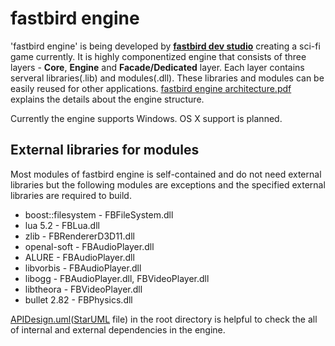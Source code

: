 # fastbird engine
'fastbird engine' is being developed by **[fastbird dev studio](http://jungwan.net)** creating a sci-fi
game currently. It is highly componentized engine that consists of
three layers - **Core**, **Engine** and **Facade/Dedicated** layer. Each layer contains serveral libraries(.lib) and modules(.dll). These libraries and modules can be easily reused for other applications. [fastbird engine architecture.pdf](http://jungwan.net/publications/fastbird_engine_architecture_en.pdf) explains the details about the engine structure.

Currently the engine supports Windows. OS X support is planned.

## External libraries for modules
Most modules of fastbird engine is self-contained and do not need external
libraries but the following modules are exceptions and the specified external 
libraries are required to build.

* boost::filesystem - FBFileSystem.dll
* lua 5.2 - FBLua.dll
* zlib - FBRendererD3D11.dll
* openal-soft - FBAudioPlayer.dll
* ALURE - FBAudioPlayer.dll
* libvorbis - FBAudioPlayer.dll
* libogg - FBAudioPlayer.dll, FBVideoPlayer.dll
* libtheora - FBVideoPlayer.dll
* bullet 2.82 - FBPhysics.dll

[APIDesign.uml](http://fastbirddev.net/download_APIDesign.php)([StarUML](http://staruml.io/) file) in the root directory is helpful to check the all of internal and external dependencies in the engine.
